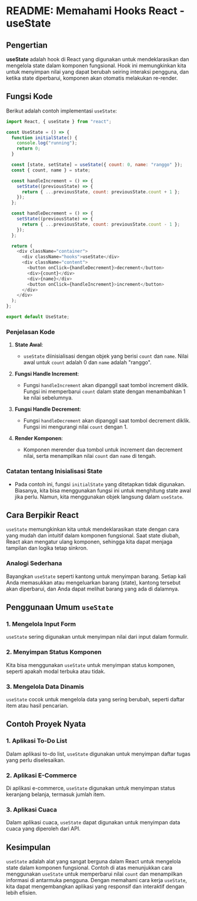 # README: Memahami Hooks React - useState

## Pengertian

**useState** adalah hook di React yang digunakan untuk mendeklarasikan dan mengelola state dalam komponen fungsional. Hook ini memungkinkan kita untuk menyimpan nilai yang dapat berubah seiring interaksi pengguna, dan ketika state diperbarui, komponen akan otomatis melakukan re-render.

## Fungsi Kode

Berikut adalah contoh implementasi `useState`:

```javascript
import React, { useState } from "react";

const UseState = () => {
  function initialState() {
    console.log("running");
    return 0;
  }

  const [state, setState] = useState({ count: 0, name: "ranggo" });
  const { count, name } = state;

  const handleIncrement = () => {
    setState((previousState) => {
      return { ...previousState, count: previousState.count + 1 };
    });
  };

  const handleDecrement = () => {
    setState((previousState) => {
      return { ...previousState, count: previousState.count - 1 };
    });
  };

  return (
    <div className="container">
      <div className="hooks">useState</div>
      <div className="content">
        <button onClick={handleDecrement}>decrement</button>
        <div>{count}</div>
        <div>{name}</div>
        <button onClick={handleIncrement}>increment</button>
      </div>
    </div>
  );
};

export default UseState;
```

### Penjelasan Kode

1. **State Awal**:

   - `useState` diinisialisasi dengan objek yang berisi `count` dan `name`. Nilai awal untuk `count` adalah 0 dan `name` adalah "ranggo".

2. **Fungsi Handle Increment**:

   - Fungsi `handleIncrement` akan dipanggil saat tombol increment diklik. Fungsi ini memperbarui `count` dalam state dengan menambahkan 1 ke nilai sebelumnya.

3. **Fungsi Handle Decrement**:

   - Fungsi `handleDecrement` akan dipanggil saat tombol decrement diklik. Fungsi ini mengurangi nilai `count` dengan 1.

4. **Render Komponen**:
   - Komponen merender dua tombol untuk increment dan decrement nilai, serta menampilkan nilai `count` dan `name` di tengah.

### Catatan tentang Inisialisasi State

- Pada contoh ini, fungsi `initialState` yang ditetapkan tidak digunakan. Biasanya, kita bisa menggunakan fungsi ini untuk menghitung state awal jika perlu. Namun, kita menggunakan objek langsung dalam `useState`.

## Cara Berpikir React

`useState` memungkinkan kita untuk mendeklarasikan state dengan cara yang mudah dan intuitif dalam komponen fungsional. Saat state diubah, React akan mengatur ulang komponen, sehingga kita dapat menjaga tampilan dan logika tetap sinkron.

### Analogi Sederhana

Bayangkan `useState` seperti kantong untuk menyimpan barang. Setiap kali Anda memasukkan atau mengeluarkan barang (state), kantong tersebut akan diperbarui, dan Anda dapat melihat barang yang ada di dalamnya.

## Penggunaan Umum `useState`

### 1. Mengelola Input Form

`useState` sering digunakan untuk menyimpan nilai dari input dalam formulir.

### 2. Menyimpan Status Komponen

Kita bisa menggunakan `useState` untuk menyimpan status komponen, seperti apakah modal terbuka atau tidak.

### 3. Mengelola Data Dinamis

`useState` cocok untuk mengelola data yang sering berubah, seperti daftar item atau hasil pencarian.

## Contoh Proyek Nyata

### 1. Aplikasi To-Do List

Dalam aplikasi to-do list, `useState` digunakan untuk menyimpan daftar tugas yang perlu diselesaikan.

### 2. Aplikasi E-Commerce

Di aplikasi e-commerce, `useState` digunakan untuk menyimpan status keranjang belanja, termasuk jumlah item.

### 3. Aplikasi Cuaca

Dalam aplikasi cuaca, `useState` dapat digunakan untuk menyimpan data cuaca yang diperoleh dari API.

## Kesimpulan

`useState` adalah alat yang sangat berguna dalam React untuk mengelola state dalam komponen fungsional. Contoh di atas menunjukkan cara menggunakan `useState` untuk memperbarui nilai `count` dan menampilkan informasi di antarmuka pengguna. Dengan memahami cara kerja `useState`, kita dapat mengembangkan aplikasi yang responsif dan interaktif dengan lebih efisien.
